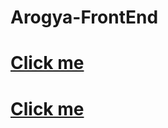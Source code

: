 # Arogya-FrontEnd

<a href="https://nitesh-giri.github.io/Arogya-FrontEnd/"><h1>Click me</h1></a>
<h1><a href="https://nitesh-giri.github.io/Amazon-clone/">Click me</a></h1>
